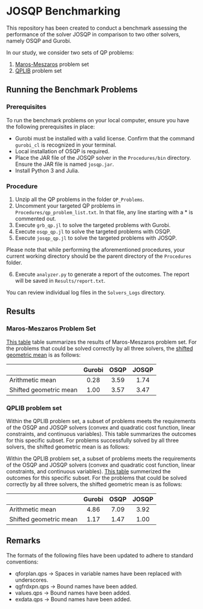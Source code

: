 # JOSQP Benchmarking

This repository has been created to conduct a benchmark assessing the performance of the solver JOSQP in comparison to two other solvers, namely OSQP and Gurobi.

In our study, we consider two sets of QP problems:

1. [Maros-Meszaros](http://old.sztaki.hu/~meszaros/public_ftp/qpdata/) problem set
2. [QPLIB](https://qplib.zib.de/) problem set

## Running the Benchmark Problems

### Prerequisites

To run the benchmark problems on your local computer, ensure you have the following prerequisites in place:
* Gurobi must be installed with a valid license. Confirm that the command `gurobi_cl` is recognized in your terminal.
* Local installation of OSQP is required.
* Place the JAR file of the JOSQP solver in the `Procedures/bin` directory. Ensure the JAR file is named `josqp.jar`.
* Install Python 3 and Julia.

### Procedure

1. Unzip all the QP problems in the folder ```QP_Problems```.
2. Uncomment your targeted QP problems in ```Procedures/qp_problem_list.txt```. In that file, any line starting with a * is commented out.
3. Execute ```grb_qp.jl``` to solve the targeted problems with Gurobi.
4. Execute ```osqp_qp.jl``` to solve the targeted problems with OSQP.
5. Execute ```josqp_qp.jl``` to solve the targeted problems with JOSQP.

Please note that while performing the aforementioned procedures, your current working directory should be the parent directory of the `Procedures` folder.

6. Execute `analyzer.py` to generate a report of the outcomes. The report will be saved in `Results/report.txt`.

You can review individual log files in the `Solvers_Logs` directory.

## Results

### Maros-Meszaros Problem Set

[This table](/Results/report_MarosMeszaros.txt) table summarizes the results of Maros-Meszaros problem set. For the problems that could be solved correctly by all three solvers, the [shifted geometric mean](https://plato.asu.edu/ftp/shgeom.html) is as follows:

|                         | Gurobi | OSQP  | JOSQP |
| :---                    | :---:  | :---: | :---: |
| Arithmetic mean         | 0.28   | 3.59  | 1.74  |
| Shifted geometric mean  | 1.00   | 3.57  | 3.47  |

### QPLIB problem set

Within the QPLIB problem set, a subset of problems meets the requirements of the OSQP and JOSQP solvers (convex and quadratic cost function, linear constraints, and continuous variables). This table summarizes the outcomes for this specific subset. For problems successfully solved by all three solvers, the shifted geometric mean is as follows:

Within the QPLIB problem set, a subset of problems meets the requirements of the OSQP and JOSQP solvers (convex and quadratic cost function, linear constraints, and continuous variables). [This table](/Results/report_QPLIB.txt) summerized the outcomes for this specific subset. For the problems that could be solved correctly by all three solvers, the shifted geometric mean is as follows:

|                         | Gurobi | OSQP  | JOSQP |
| :---                    | :---:  | :---: | :---: |
| Arithmetic mean         | 4.86   | 7.09  | 3.92  |
| Shifted geometric mean  | 1.17   | 1.47  | 1.00  |

## Remarks

The formats of the following files have been updated to adhere to standard conventions:

* qforplan.qps -> Spaces in variable names have been replaced with underscores.
* qgfrdxpn.qps -> Bound names have been added.
* values.qps -> Bound names have been added.
* exdata.qps -> Bound names have been added.
